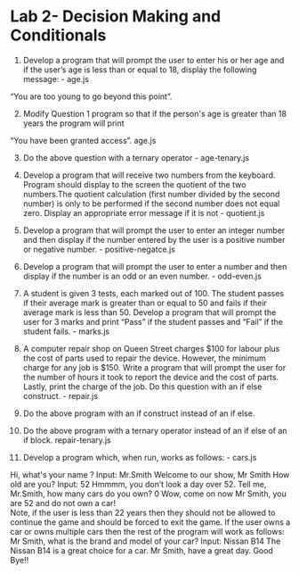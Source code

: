 # Lab 2- Decision Making and Conditionals


1. Develop a program that will prompt the user to enter his or her age and if the user’s age is less than or equal to 18, display the following message: - age.js

“You are too young to go beyond this point”.


2. Modify Question 1 program so that if the person's age is greater than 18 years the program will print 

“You have been granted access”. age.js



3. Do the above question with a ternary operator - age-tenary.js

4. Develop a program that will receive two numbers from the keyboard.  Program should display to the screen the quotient of the two numbers.The quotient calculation (first number divided by the second number) is only to be performed if the second number does not equal zero. Display an appropriate error message if it is not - quotient.js

5. Develop a program that will prompt the user to enter an integer number and then display if the number entered by the user is a positive number or negative number. - positive-negatce.js


6. Develop a program that will prompt the user to enter a number and then display if the number is an odd or an even number. - odd-even.js

7. A student is given 3 tests, each marked out of 100. The student passes if their average mark is greater than or equal to 50 and fails if their average mark is less than 50.  Develop a program that will prompt the user for 3 marks and print “Pass” if the student passes and “Fail” if the student fails. - marks.js

8. A computer repair shop on Queen Street charges $100 for labour plus the cost of parts used to repair the device. However, the minimum charge for any job is $150. Write a program that will prompt the user for the number of hours  it took to report the device   and the cost of parts. Lastly, print the charge of the job. Do this question with an if else construct. - repair.js

9. Do the above program with an if construct instead of an if else.

10. Do the above program with a ternary operator instead of an if else of an if block.  repair-tenary.js


11. Develop a program which, when run, works as follows: - cars.js

Hi, what's your name ? Input: Mr.Smith
Welcome to our show, Mr Smith
How old are you? Input: 52
Hmmmm, you don’t look a day over 52. 
Tell me, Mr.Smith, how many cars do you own? 0
Wow, come on now Mr Smith, you are 52 and do not own a car!  
Note, if the user is less than 22 years then they should not be allowed to continue the game and should be forced to exit the game.
If the user owns a car or owns multiple cars then the rest of the program will work as follows: 
Mr Smith, what is the brand and model of your car? Input: Nissan B14
The Nissan B14 is a great choice for a car.
Mr Smith, have a great day. Good Bye!!
